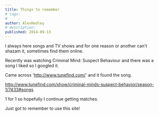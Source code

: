 ```yaml
---
title: Things to remember
# tags:
#     - 
author: AlexHedley
# description: 
published: 2014-09-13
---
```


I always here songs and TV shows and for one reason or another can't shazam it, sometimes find them online.

Recently was watching Criminal Mind: Suspect Behaviour and there was a song I liked so I googled it.

Came across 'http://www.tunefind.com/' and it found the song.

http://www.tunefind.com/show/criminal-minds-suspect-behavior/season-1/7433#songs

1 for 1 so hopefully I continue getting matches.

Just got to remember to use this site!

